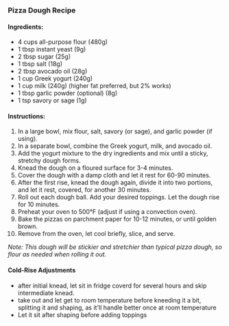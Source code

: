### Pizza Dough Recipe

#### Ingredients:
- 4 cups all-purpose flour (480g)
- 1 tbsp instant yeast (9g)
- 2 tbsp sugar (25g)
- 1 tbsp salt (18g)
- 2 tbsp avocado oil (28g)
- 1 cup Greek yogurt (240g)
- 1 cup milk (240g) (higher fat preferred, but 2% works)
- 1 tbsp garlic powder (optional) (8g)
- 1 tsp savory or sage (1g)

#### Instructions:
01. In a large bowl, mix flour, salt, savory (or sage), and garlic powder (if using).
02. In a separate bowl, combine the Greek yogurt, milk, and avocado oil.
03. Add the yogurt mixture to the dry ingredients and mix until a sticky, stretchy dough forms.
04. Knead the dough on a floured surface for 3-4 minutes.
05. Cover the dough with a damp cloth and let it rest for 60-90 minutes.
06. After the first rise, knead the dough again, divide it into two portions, and let it rest, covered, for another 30 minutes.
07. Roll out each dough ball. Add your desired toppings. Let the dough rise for 10 minutes.
08. Preheat your oven to 500°F (adjust if using a convection oven).
09. Bake the pizzas on parchment paper for 10-12 minutes, or until golden brown.
10. Remove from the oven, let cool briefly, slice, and serve.

*Note: This dough will be stickier and stretchier than typical pizza dough, so flour as needed when rolling it out.*

#### Cold-Rise Adjustments
 * after initial knead, let sit in fridge coverd for several hours and skip intermediate knead.
 * take out and let get to room temperature before kneeding it a bit, splitting it and shaping, as it'll handle better once at room temperature
 * Let it sit after shaping before adding toppings